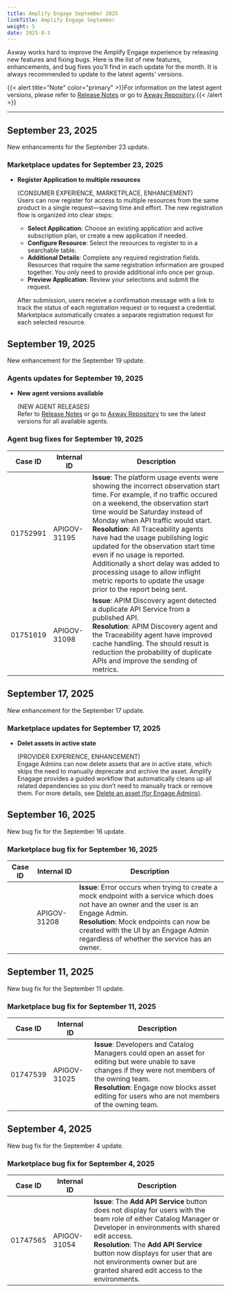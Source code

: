 ```yaml
---
title: Amplify Engage September 2025
linkTitle: Amplify Engage September
weight: 5
date: 2025-9-3
---
```

Axway works hard to improve the Amplify Engage experience by releasing new features and fixing bugs. Here is the list of new features, enhancements, and bug fixes you’ll find in each update for the month. It is always recommended to update to the latest agents' versions.

{{< alert title="Note" color="primary" >}}For information on the latest agent versions, please refer to [Release Notes](/docs/amplify_relnotes) or go to [Axway Repository](https://repository.axway.com/catalog?q=agents).{{< /alert >}}

---

## September 23, 2025

New enhancements for the September 23 update.

### Marketplace updates for September 23, 2025

* **Register Application to multiple resources**

  (CONSUMER EXPERIENCE, MARKETPLACE, ENHANCEMENT)</br>
  Users can now register for access to multiple resources from the same product in a single request—saving time and effort. The new registration flow is organized into clear steps:

    * **Select Application**: Choose an existing application and active subscription plan, or create a new application if needed.
    * **Configure Resource**: Select the resources to register to in a searchable table.
    * **Additional Details**: Complete any required registration fields.  Resources that require the same registration information are grouped together. You only need to provide additional info once per group.
    * **Preview Application**: Review your selections and submit the request.

  After submission, users receive a confirmation message with a link to track the status of each registration request or to request a credential. Marketplace automatically creates a separate registration request for each selected resource.

## September 19, 2025

New enhancement for the September 19 update.

### Agents updates for September 19, 2025

* **New agent versions available**

  (NEW AGENT RELEASES)</br>
  Refer to [Release Notes](https://docs.axway.com/bundle/amplify-central/page/docs/amplify_relnotes/index.html) or go to [Axway Repository](https://repository.axway.com/catalog?q=agents) to see the latest versions for all available agents.

### Agent bug fixes for September 19, 2025

| Case ID | Internal ID | Description |
|-------------|--------------|---------------------------------------------------|
| 01752991   | APIGOV-31195 | **Issue**: The platform usage events were showing the incorrect observation start time. For example, if no traffic occured on a weekend, the observation start time would be Saturday instead of Monday when API traffic would start. <br/>**Resolution**: All Traceability agents have had the usage publishing logic updated for the observation start time even if no usage is reported. Additionally a short delay was added to processing usage to allow inflight metric reports to update the usage prior to the report being sent. |
| 01751619   | APIGOV-31098 | **Issue**: APIM Discovery agent detected a duplicate API Service from a published API. <br/>**Resolution**: APIM Discovery agent and the Traceability agent have improved cache handling. The should result is reduction the probability of duplicate APIs and improve the sending of metrics. |

## September 17, 2025

New enhancement for the September 17 update.

### Marketplace updates for September 17, 2025

* **Delet assets in active state**

  (PROVIDER EXPERIENCE, ENHANCEMENT)</br>
  Engage Admins can now delete assets that are in active state, which skips the need to manually deprecate and archive the asset. Amplify Enagage provides a guided workflow that automatically cleans up all related dependencies so you don’t need to manually track or remove them. For more details, see [Delete an asset (for Engage Admins)](https://docs.axway.com/bundle/amplify-central/page/docs/manage_asset_catalog/asset_management/index.html#delete-an-asset-for-engage-admins).

## September 16, 2025

New bug fix for the September 16 update.

### Marketplace bug fix for September 16, 2025

| Case ID | Internal ID | Description |
|-------------|--------------|---------------------------------------------------|
|         | APIGOV-31208 | **Issue**: Error occurs when trying to create a mock endpoint with a service which does not have an owner and the user is an Engage Admin. <br/>**Resolution**: Mock endpoints can now be created with the UI by an Engage Admin regardless of whether the service has an owner. |

## September 11, 2025

New bug fix for the September 11 update.

### Marketplace bug fix for September 11, 2025

| Case ID | Internal ID | Description |
|-------------|--------------|---------------------------------------------------|
| 01747539 | APIGOV-31025 | **Issue**: Developers and Catalog Managers could open an asset for editing but were unable to save changes if they were not members of the owning team. <br/>**Resolution**: Engage now blocks asset editing for users who are not members of the owning team. |

## September 4, 2025

New bug fix for the September 4 update.

### Marketplace bug fix for September 4, 2025

| Case ID | Internal ID | Description |
|-------------|--------------|---------------------------------------------------|
| 01747565 | APIGOV-31054 | **Issue**: The **Add API Service** button does not display for users with the team role of either Catalog Manager or Developer in environments with shared edit access. <br/>**Resolution**: The **Add API Service** button now displays for user that are not environments owner but are granted shared edit access to the environments. |
